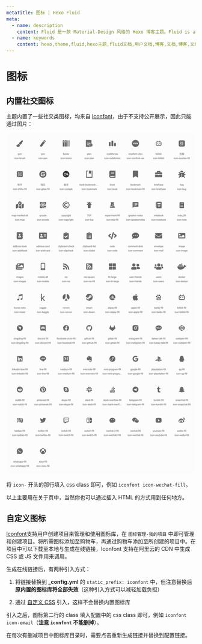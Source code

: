```yaml
---
metaTitle: 图标 | Hexo Fluid
meta:
  - name: description
    content: Fluid 是一款 Material-Design 风格的 Hexo 博客主题。Fluid is an elegant Material-Design theme for Hexo. https://github.com/fluid-dev/hexo-theme-fluid
  - name: keywords
    content: hexo,theme,fluid,hexo主题,fluid文档,用户文档,博客,文档,博客,文章
---
```


# 图标

## 内置社交图标

主题内置了一些社交类图标，均来自 [Iconfont](https://www.iconfont.cn/)，由于不支持公开展示，因此只能通过图片：

![内置图标](../.vuepress/public/iconfont.png)

将 `icon-` 开头的那行填入 css class 即可，例如 `iconfont icon-wechat-fill`。

以上主要用在关于页中，当然你也可以通过插入 HTML 的方式用到任何地方。

## 自定义图标

[Iconfont](https://www.iconfont.cn/)支持用户创建项目来管理和使用图标库，在 `图标管理-我的项目` 中即可管理和创建项目。将所需图标添加至购物车，再通过购物车添加至所创建的项目中。在项目中可以下载至本地与生成在线链接，Iconfont 支持在阿里云的 CDN 中生成 CSS 或 JS 文件用来调用。

生成在线链接后，有两种引入方式：

1. 将链接替换到 **_config.yml** 的 `static_prefix: iconfont` 中，但注意替换后**原内置的图标库将全部失效**（这种引入方式可以减轻加载负担）

2. 通过 [自定义 CSS](/guide/#自定义-js-css-html) 引入，这样不会替换内置图标库

引入之后，图标第二行的 class 填入配置中的 css class 即可，例如 `iconfont icon-email`（**注意 `iconfont` 不能删掉**）。

在每次有删减项目中图标库目录时，需要点击重新生成链接并替换到配置链接。
